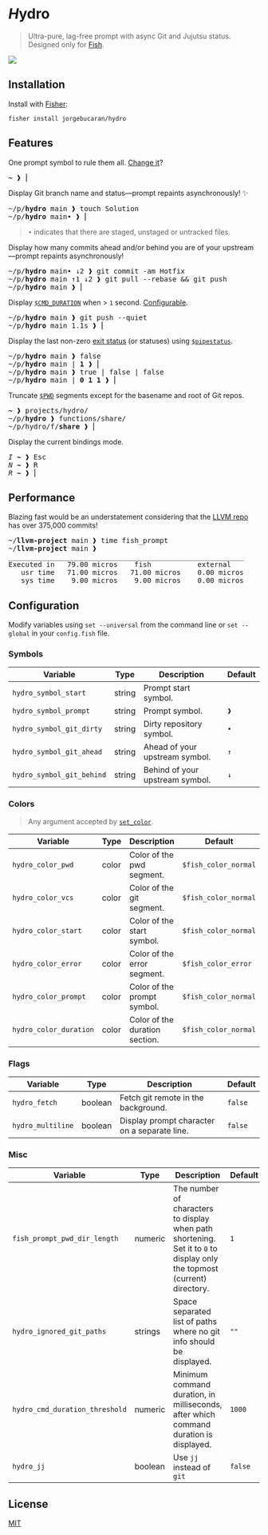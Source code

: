 # <i>H</i>ydro

> Ultra-pure, lag-free prompt with async Git and Jujutsu status. Designed only for [Fish](https://fishshell.com).

[![](https://user-images.githubusercontent.com/56996/103166797-f807ee00-4868-11eb-9818-c661584274c8.gif)](#hydro)

## Installation

Install with [Fisher](https://github.com/jorgebucaran/fisher):

```console
fisher install jorgebucaran/hydro
```

## Features

One prompt symbol to rule them all. [Change it](#configuration)?

<pre>
<b>~</b> ❱ ⎢
</pre>

Display Git branch name and status—prompt repaints asynchronously! ✨

<pre>
~/p/<b>hydro</b> main ❱ touch Solution
~/p/<b>hydro</b> main• ❱ ⎢
</pre>

> `•` indicates that there are staged, unstaged or untracked files.

Display how many commits ahead and/or behind you are of your upstream—prompt repaints asynchronously!

<pre>
~/p/<b>hydro</b> main• ↓2 ❱ git commit -am Hotfix
~/p/<b>hydro</b> main ↑1 ↓2 ❱ git pull --rebase && git push
~/p/<b>hydro</b> main ❱ ⎢
</pre>

Display [`$CMD_DURATION`](https://fishshell.com/docs/current/language.html?highlight=cmd_duration#envvar-CMD_DURATION) when > `1` second. [Configurable](#configuration).

<pre>
~/p/<b>hydro</b> main ❱ git push --quiet
~/p/<b>hydro</b> main 1.1s ❱ ⎢
</pre>

Display the last non-zero [exit status](https://fishshell.com/docs/current/tutorial.html#exit-status) (or statuses) using [`$pipestatus`](https://fishshell.com/docs/current/language.html?highlight=cmd_duration#envvar-pipestatus).

<pre>
~/p/<b>hydro</b> main ❱ false
~/p/<b>hydro</b> main | <b>1</b> ❱ ⎢
~/p/<b>hydro</b> main ❱ true | false | false
~/p/<b>hydro</b> main | <b>0</b> <b>1</b> <b>1</b> ❱ ⎢
</pre>

Truncate [`$PWD`](https://fishshell.com/docs/current/language.html?highlight=cmd_duration#envvar-PWD) segments except for the basename and root of Git repos.

<pre>
<b>~</b> ❱ projects/hydro/
~/p/<b>hydro</b> ❱ functions/share/
~/p/hydro/f/<b>share</b> ❱ ⎢
</pre>

Display the current bindings mode.

<pre>
<i>I</i> <b>~</b> ❱ <kbd>Esc</kbd>
<i>N</i> <b>~</b> ❱ <kbd>R</kbd>
<i>R</i> <b>~</b> ❱ ⎢
</pre>

## Performance

Blazing fast would be an understatement considering that the [LLVM repo](https://github.com/llvm/llvm-project) has over 375,000 commits!

<pre>
~/<b>llvm-project</b> main ❱ time fish_prompt
~/<b>llvm-project</b> main ❱
________________________________________________________
Executed in   79.00 micros    fish           external
   usr time   71.00 micros   71.00 micros    0.00 micros
   sys time    9.00 micros    9.00 micros    0.00 micros
</pre>

## Configuration

Modify variables using `set --universal` from the command line or `set --global` in your `config.fish` file.

### Symbols

| Variable                  | Type   | Description                     | Default |
| ------------------------- | ------ | ------------------------------- | ------- |
| `hydro_symbol_start`      | string | Prompt start symbol.            |         |
| `hydro_symbol_prompt`     | string | Prompt symbol.                  | `❱`     |
| `hydro_symbol_git_dirty`  | string | Dirty repository symbol.        | `•`     |
| `hydro_symbol_git_ahead`  | string | Ahead of your upstream symbol.  | `↑`     |
| `hydro_symbol_git_behind` | string | Behind of your upstream symbol. | `↓`     |

### Colors

> Any argument accepted by [`set_color`](https://fishshell.com/docs/current/cmds/set_color.html).

| Variable               | Type  | Description                    | Default              |
| ---------------------- | ----- | ------------------------------ | -------------------- |
| `hydro_color_pwd`      | color | Color of the pwd segment.      | `$fish_color_normal` |
| `hydro_color_vcs`      | color | Color of the git segment.      | `$fish_color_normal` |
| `hydro_color_start`    | color | Color of the start symbol.     | `$fish_color_normal` |
| `hydro_color_error`    | color | Color of the error segment.    | `$fish_color_error`  |
| `hydro_color_prompt`   | color | Color of the prompt symbol.    | `$fish_color_normal` |
| `hydro_color_duration` | color | Color of the duration section. | `$fish_color_normal` |

### Flags

| Variable          | Type    | Description                                  | Default |
| ----------------- | ------- | -------------------------------------------- | ------- |
| `hydro_fetch`     | boolean | Fetch git remote in the background.          | `false` |
| `hydro_multiline` | boolean | Display prompt character on a separate line. | `false` |

### Misc

| Variable                       | Type    | Description                                                                                                              | Default |
| ------------------------------ | ------- | ------------------------------------------------------------------------------------------------------------------------ | ------- |
| `fish_prompt_pwd_dir_length`   | numeric | The number of characters to display when path shortening. Set it to `0` to display only the topmost (current) directory. | `1`     |
| `hydro_ignored_git_paths`      | strings | Space separated list of paths where no git info should be displayed.                                                     | `""`    |
| `hydro_cmd_duration_threshold` | numeric | Minimum command duration, in milliseconds, after which command duration is displayed.                                    | `1000`  |
| `hydro_jj`                     | boolean | Use `jj` instead of `git`                                                                                                | `false` | 

## License

[MIT](LICENSE.md)
